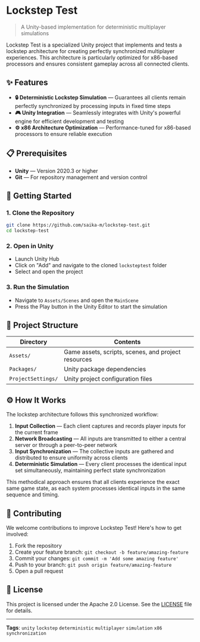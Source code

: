 # Lockstep Test

> A Unity-based implementation for deterministic multiplayer simulations

Lockstep Test is a specialized Unity project that implements and tests a lockstep architecture for creating perfectly synchronized multiplayer experiences. This architecture is particularly optimized for x86-based processors and ensures consistent gameplay across all connected clients.

## ✨ Features

- **🔒 Deterministic Lockstep Simulation** — Guarantees all clients remain perfectly synchronized by processing inputs in fixed time steps
- **🎮 Unity Integration** — Seamlessly integrates with Unity's powerful engine for efficient development and testing
- **⚙️ x86 Architecture Optimization** — Performance-tuned for x86-based processors to ensure reliable execution

## 📋 Prerequisites

- **Unity** — Version 2020.3 or higher
- **Git** — For repository management and version control

## 🚀 Getting Started

### 1. Clone the Repository

```bash
git clone https://github.com/saika-m/lockstep-test.git
cd lockstep-test
```

### 2. Open in Unity

- Launch Unity Hub
- Click on "Add" and navigate to the cloned `locksteptest` folder
- Select and open the project

### 3. Run the Simulation

- Navigate to `Assets/Scenes` and open the `MainScene`
- Press the Play button in the Unity Editor to start the simulation

## 📁 Project Structure

| Directory | Contents |
|-----------|----------|
| `Assets/` | Game assets, scripts, scenes, and project resources |
| `Packages/` | Unity package dependencies |
| `ProjectSettings/` | Unity project configuration files |

## ⚙️ How It Works

The lockstep architecture follows this synchronized workflow:

1. **Input Collection** — Each client captures and records player inputs for the current frame
2. **Network Broadcasting** — All inputs are transmitted to either a central server or through a peer-to-peer network
3. **Input Synchronization** — The collective inputs are gathered and distributed to ensure uniformity across clients
4. **Deterministic Simulation** — Every client processes the identical input set simultaneously, maintaining perfect state synchronization

This methodical approach ensures that all clients experience the exact same game state, as each system processes identical inputs in the same sequence and timing.

## 👥 Contributing

We welcome contributions to improve Lockstep Test! Here's how to get involved:

1. Fork the repository
2. Create your feature branch: `git checkout -b feature/amazing-feature`
3. Commit your changes: `git commit -m 'Add some amazing feature'`
4. Push to your branch: `git push origin feature/amazing-feature`
5. Open a pull request

## 📄 License

This project is licensed under the Apache 2.0 License. See the [LICENSE](LICENSE) file for details.

---

**Tags**: `unity` `lockstep` `deterministic` `multiplayer` `simulation` `x86` `synchronization`
